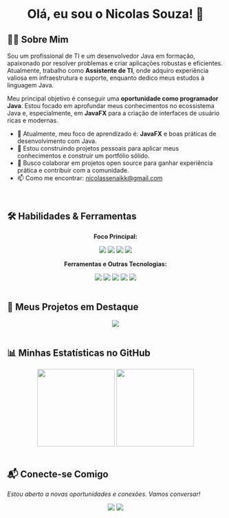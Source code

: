 <div align="center">
  
  <h1>Olá, eu sou o Nicolas Souza! 👋</h1>
</div>

## 👨‍💻 Sobre Mim

Sou um profissional de TI e um desenvolvedor Java em formação, apaixonado por resolver problemas e criar aplicações robustas e eficientes. Atualmente, trabalho como **Assistente de TI**, onde adquiro experiência valiosa em infraestrutura e suporte, enquanto dedico meus estudos à linguagem Java.

Meu principal objetivo é conseguir uma **oportunidade como programador Java**. Estou focado em aprofundar meus conhecimentos no ecossistema Java e, especialmente, em **JavaFX** para a criação de interfaces de usuário ricas e modernas.

- 🌱 Atualmente, meu foco de aprendizado é: **JavaFX** e boas práticas de desenvolvimento com Java.
- 🔭 Estou construindo projetos pessoais para aplicar meus conhecimentos e construir um portfólio sólido.
- 👯 Busco colaborar em projetos open source para ganhar experiência prática e contribuir com a comunidade.
- 📫 Como me encontrar: nicolassenaikk@gmail.com

<br>

## 🛠️ Habilidades & Ferramentas

<div align="center">
  <p><strong>Foco Principal:</strong></p>
  <img src="https://img.shields.io/badge/Java-ED8B00?style=for-the-badge&logo=openjdk&logoColor=white" />
  <img src="https://img.shields.io/badge/JavaFX-007396?style=for-the-badge&logo=java&logoColor=white" />
  <img src="https://img.shields.io/badge/Spring-6DB33F?style=for-the-badge&logo=spring&logoColor=white" />
  <img src="https://img.shields.io/badge/MySQL-00000F?style=for-the-badge&logo=mysql&logoColor=white" />
  
  <p><strong>Ferramentas e Outras Tecnologias:</strong></p>
  <img src="https://img.shields.io/badge/Git-E34F26?style=for-the-badge&logo=git&logoColor=white" />
  <img src="https://img.shields.io/badge/GitHub-100000?style=for-the-badge&logo=github&logoColor=white" />
  <img src="https://img.shields.io/badge/VS_Code-007ACC?style=for-the-badge&logo=visual-studio-code&logoColor=white" />
  <img src="https://img.shields.io/badge/HTML5-E34F26?style=for-the-badge&logo=html5&logoColor=white" />
  <img src="https://img.shields.io/badge/CSS3-1572B6?style=for-the-badge&logo=css3&logoColor=white" />
</div>

<br>

## 🚀 Meus Projetos em Destaque



<div align="center">
  <a href="https://github.com/NicolasSouza21/JavaFX-Salao">
    <img align="center" src="https://github-readme-stats.vercel.app/api/pin/?username=NicolasSouza21&repo=[NOME-DO-SEU-PROJETO-JAVA]&theme=dracula&border_color=30A3DC" />
  </a>
</div>

<br>

## 📊 Minhas Estatísticas no GitHub

<div align="center">
  <img height="180em" src="https://github-readme-stats.vercel.app/api?username=NicolasSouza21&show_icons=true&theme=dracula&include_all_commits=true&count_private=true"/>
  <img height="180em" src="https://github-readme-stats.vercel.app/api/top-langs/?username=NicolasSouza21&layout=compact&langs_count=7&theme=dracula"/>
</div>

<br>

## 📬 Conecte-se Comigo

*Estou aberto a novas oportunidades e conexões. Vamos conversar!*

<div align="center"> 
  <a href="[https://linkedin.com/in/](https://www.linkedin.com/in/nicolas-souza-015873357/)" target="_blank"><img src="https://img.shields.io/badge/-LinkedIn-%230077B5?style=for-the-badge&logo=linkedin&logoColor=white" target="_blank"></a> 
  <a href="mailto:nicolassenaikk@gmail.com"><img src="https://img.shields.io/badge/-Gmail-%23333?style=for-the-badge&logo=gmail&logoColor=white" target="_blank"></a>
</div>
